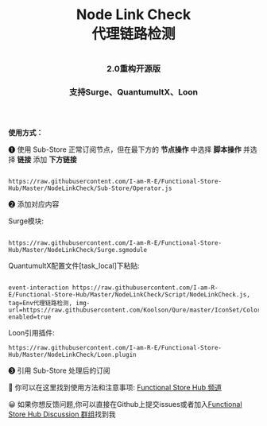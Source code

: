 <div align="center">
<h1 align="center">Node Link Check<br>代理链路检测<h1>
<p align="center" color="#6a737d"><p>
<h3 align="center">2.0重构开源版<h3>
<h3 align="center">支持Surge、QuantumultX、Loon<h3>
<br>
</div>
<b>使用方式：</b>
  
❶ 使用 Sub-Store 正常订阅节点，但在最下方的 <b>节点操作</b> 中选择 <b>脚本操作</b> 并选择 <b>链接</b> 添加 <b>下方链接</b>
```

https://raw.githubusercontent.com/I-am-R-E/Functional-Store-Hub/Master/NodeLinkCheck/Sub-Store/Operator.js
```

❷ 添加对应内容
  
Surge模块:

```

https://raw.githubusercontent.com/I-am-R-E/Functional-Store-Hub/Master/NodeLinkCheck/Surge.sgmodule
```
  
QuantumultX配置文件[task_local]下粘贴:

```

event-interaction https://raw.githubusercontent.com/I-am-R-E/Functional-Store-Hub/Master/NodeLinkCheck/Script/NodeLinkCheck.js, tag=Env代理链路检测, img-url=https://raw.githubusercontent.com/Koolson/Qure/master/IconSet/Color/Stack.png, enabled=true

```
  
Loon引用插件:

```
https://raw.githubusercontent.com/I-am-R-E/Functional-Store-Hub/Master/NodeLinkCheck/Loon.plugin
```

❸ 引用 Sub-Store 处理后的订阅
 
🎉 你可以在这里找到使用方法和注意事项: [Functional Store Hub 频道](https://t.me/Functional_Store_Hub)
 
😀 如果你想反馈问题,你可以直接在Github上提交issues或者加入[Functional Store Hub Discussion 群组](https://t.me/Functional_Store_Hub_Discussion)找到我

